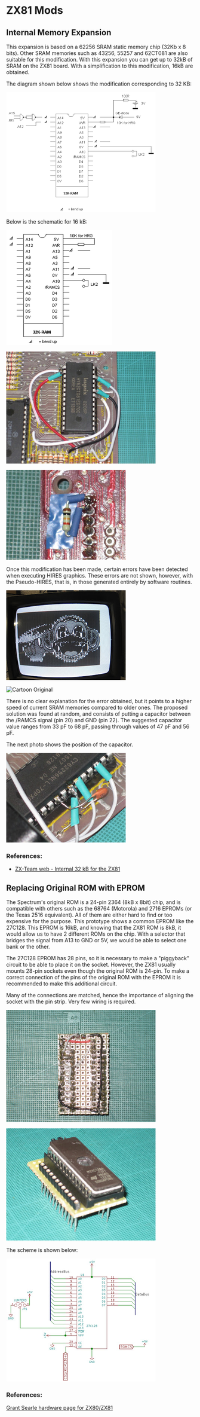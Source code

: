 # ZX81 Mods

## Internal Memory Expansion

This expansion is based on a 62256 SRAM static memory chip (32Kb x 8 bits). Other SRAM memories such as 43256, 55257 and 62CT081 are also suitable for this modification. With this expansion you can get up to 32kB of SRAM on the ZX81 board. With a simplification to this modification, 16kB are obtained.

The diagram shown below shows the modification corresponding to 32 KB:


![32KB Ram](_images/32k-ram.gif "32KB Ram")


Below is the schematic for 16 kB:

![16KB Ram](_images/ZX81_ampliacion%20interna%2016k.png "16KB Ram")

![Cables HGR](_images/ZX81_7_SRAM.jpg "Cables HGR")

![Resistor HGR](_images/ZX81_5_resistencia%20HRG.jpg "Resistor HGR")


Once this modification has been made, certain errors have been detected when executing HIRES graphics. These errors are not shown, however, with the Pseudo-HIRES, that is, in those generated entirely by software routines.


![Cartoon WRX](_images/ZX81_SRAM_cartoon1_WRX.jpg "Cartoon WRX")

![Cartoon Original](_images/ZX81_SRAM_cartoon1_WRX_original.bmp "Cartoon Original")


There is no clear explanation for the error obtained, but it points to a higher speed of current SRAM memories compared to older ones. The proposed solution was found at random, and consists of putting a capacitor between the /RAMCS signal (pin 20) and GND (pin 22). The suggested capacitor value ranges from 33 pF to 68 pF, passing through values of 47 pF and 56 pF.

The next photo shows the position of the capacitor.


![SRAM Capacitor](_images/ZX81_SRAM_condensador_68pF.jpg "SRAM Capacitor")


### References:

* [ZX-Team web - Internal 32 kB for the ZX81](http://www.zx81.de/english/_frame_e.htm)


## Replacing Original ROM with EPROM

The Spectrum's original ROM is a 24-pin 2364 (8kB x 8bit) chip, and is compatible with others such as the 68764 (Motorola) and 2716 EPROMs (or the Texas 2516 equivalent). All of them are either hard to find or too expensive for the purpose. This prototype shows a common EPROM like the 27C128. This EPROM is 16kB, and knowing that the ZX81 ROM is 8kB, it would allow us to have 2 different ROMs on the chip. With a selector that bridges the signal from A13 to GND or 5V, we would be able to select one bank or the other.

The 27C128 EPROM has 28 pins, so it is necessary to make a "piggyback" circuit to be able to place it on the socket. However, the ZX81 usually mounts 28-pin sockets even though the original ROM is 24-pin. To make a correct connection of the pins of the original ROM with the EPROM it is recommended to make this additional circuit.

Many of the connections are matched, hence the importance of aligning the socket with the pin strip. Very few wiring is required.


![New EPROM](_images/ZX81_EPROM_pistas.jpg "New EPROM")

![New EPROM2](_images/ZX81_EPROM_componentes.jpg "New EPROM2")


The scheme is shown below:

![New EPROM Schema](_images/EPROM%20ZX81.jpg "New EPROM Schema")


### References:
[Grant Searle hardware page for ZX80/ZX81](http://searle.hostei.com/grant/zx80/zx80.html#ROM)
